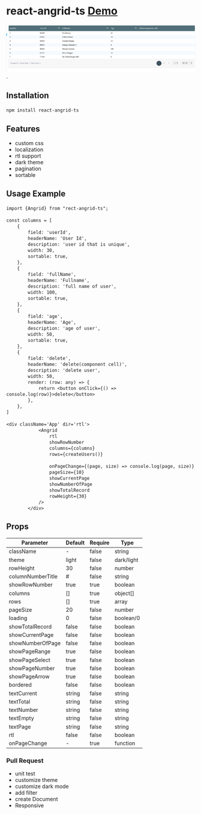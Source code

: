 # react-angrid-ts [Demo](https://react-angrid-ts.vercel.app/)

![react-angrid-ts](/example/public/1.png 'react angrid ts').

## Installation

`npm install react-angrid-ts`

## Features

-   custom css
-   localization
-   rtl support
-   dark theme
-   pagination
-   sortable

## Usage Example

```
import {Angrid} from "rect-angrid-ts";

const columns = [
    {
        field: 'userId',
        headerName: 'User Id',
        description: 'user id that is unique',
        width: 30,
        sortable: true,
    },
    {
        field: 'fullName',
        headerName: 'Fullname',
        description: 'full name of user',
        width: 100,
        sortable: true,
    },
    {
        field: 'age',
        headerName: 'Age',
        description: 'age of user',
        width: 50,
        sortable: true,
    },
    {
        field: 'delete',
        headerName: 'delete(component cell)',
        description: 'delete user',
        width: 50,
        render: (row: any) => {
            return <button onClick={() => console.log(row)}>delete</button>
        },
    },
]

<div className='App' dir='rtl'>
            <Angrid
                rtl
                showRowNumber
                columns={columns}
                rows={createUsers()}

                onPageChange={(page, size) => console.log(page, size)}
                pageSize={10}
                showCurrentPage
                showNumberOfPage
                showTotalRecord
                rowHeight={30}
            />
        </div>
```

## Props

| Parameter         | Default | Require | Type       |
| ----------------- | ------- | ------- | ---------- |
| className         | -       | false   | string     |
| theme             | light   | false   | dark/light |
| rowHeight         | 30      | false   | number     |
| columnNumberTitle | #       | false   | string     |
| showRowNumber     | true    | true    | boolean    |
| columns           | []      | true    | object[]   |
| rows              | []      | true    | array      |
| pageSize          | 20      | false   | number     |
| loading           | 0       | false   | boolean/0  |
| showTotalRecord   | false   | false   | boolean    |
| showCurrentPage   | false   | false   | boolean    |
| showNumberOfPage  | false   | false   | boolean    |
| showPageRange     | true    | false   | boolean    |
| showPageSelect    | true    | false   | boolean    |
| showPageNumber    | true    | false   | boolean    |
| showPageArrow     | true    | false   | boolean    |
| bordered          | false   | false   | boolean    |
| textCurrent       | string  | false   | string     |
| textTotal         | string  | false   | string     |
| textNumber        | string  | false   | string     |
| textEmpty         | string  | false   | string     |
| textPage          | string  | false   | string     |
| rtl               | false   | false   | boolean    |
| onPageChange      | -       | true    | function   |

### Pull Request

-   unit test
-   customize theme
-   customize dark mode
-   add filter
-   create Document
-   Responsive

